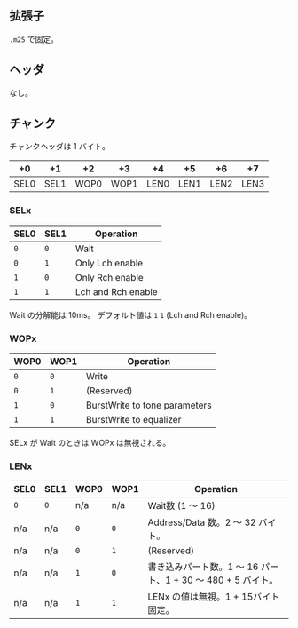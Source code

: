 ## 拡張子

`.m25` で固定。

## ヘッダ

なし。

## チャンク

チャンクヘッダは 1 バイト。

 +0 | +1 | +2 | +3 | +4 | +5 | +6 | +7
----|----|----|----|----|----|----|----
SEL0|SEL1|WOP0|WOP1|LEN0|LEN1|LEN2|LEN3

### SELx

SEL0 | SEL1 | Operation
-----|------|-----------
`0`  | `0`  | Wait
`0`  | `1`  | Only Lch enable
`1`  | `0`  | Only Rch enable
`1`  | `1`  | Lch and Rch enable 

Wait の分解能は 10ms。
デフォルト値は `1` `1` (Lch and Rch enable)。

### WOPx

WOP0 | WOP1 | Operation
-----|------|-----------
`0`  | `0`  | Write
`0`  | `1`  | (Reserved)
`1`  | `0`  | BurstWrite to tone parameters
`1`  | `1`  | BurstWrite to equalizer

SELx が Wait のときは WOPx は無視される。

### LENx

SEL0 | SEL1 | WOP0 | WOP1 | Operation
-----|------|------|------|----------
`0`  | `0`  | n/a  | n/a  | Wait数 (1 〜 16)
n/a  | n/a  | `0`  | `0`  | Address/Data 数。2 〜 32 バイト。
n/a  | n/a  | `0`  | `1`  | (Reserved)
n/a  | n/a  | `1`  | `0`  | 書き込みパート数。1 〜 16 パート、1 + 30 〜 480 + 5 バイト。
n/a  | n/a  | `1`  | `1`  | LENx の値は無視。1 + 15バイト固定。
